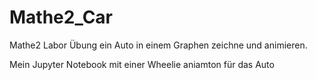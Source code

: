 # Mathe2_Car
Mathe2 Labor Übung ein Auto in einem Graphen zeichne und animieren.

Mein Jupyter Notebook mit einer Wheelie aniamton für das Auto